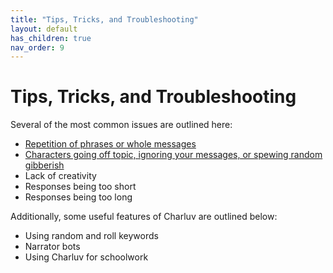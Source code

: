 ```yaml
---
title: "Tips, Tricks, and Troubleshooting"
layout: default
has_children: true
nav_order: 9
---
```


# Tips, Tricks, and Troubleshooting

Several of the most common issues are outlined here:

- [Repetition of phrases or whole messages](/docs/tips-tricks-and-troubleshooting/beating-repetition-with-llms)
- [Characters going off topic, ignoring your messages, or spewing random gibberish](/docs/tips-tricks-and-troubleshooting/off-topic-responses)
- Lack of creativity
- Responses being too short
- Responses being too long

Additionally, some useful features of Charluv are outlined below:

- Using random and roll keywords
- Narrator bots
- Using Charluv for schoolwork
